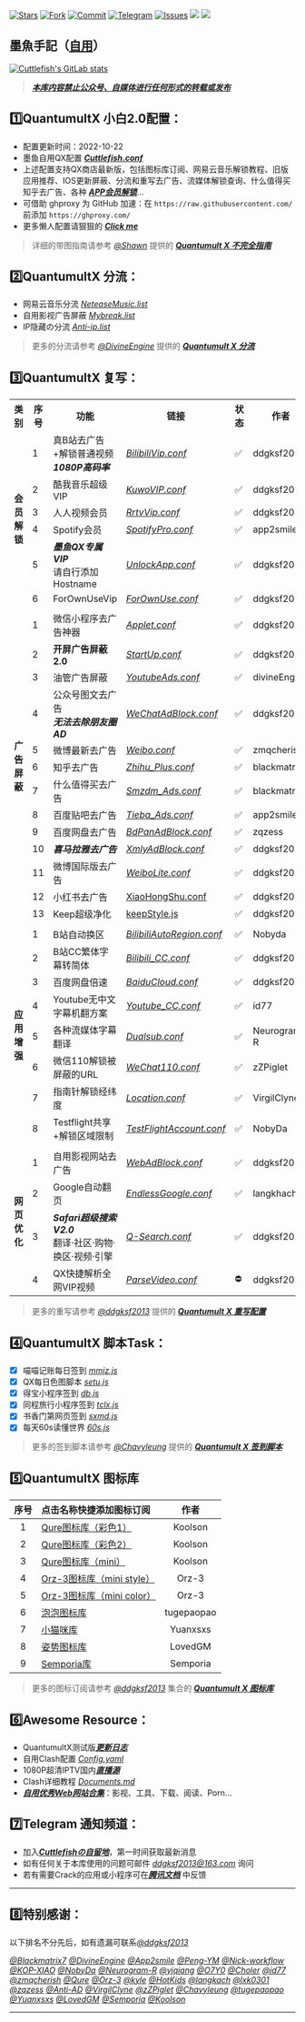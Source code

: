[![Stars](https://img.shields.io/gitlab/stars/ddgksf2013/Cuttlefish?gitlab_url=https%3A%2F%2Fgitlab.com&style=social)](https://gitlab.com/ddgksf2013/Cuttlefish/-/starrers)
[![Fork](https://img.shields.io/gitlab/forks/ddgksf2013/Cuttlefish?gitlab_url=https%3A%2F%2Fgitlab.com%2F&style=social)](https://gitlab.com/ddgksf2013/Cuttlefish/-/forks)
[![Commit](https://img.shields.io/gitlab/last-commit/ddgksf2013/Cuttlefish?gitlab_url=https%3A%2F%2Fgitlab.com%2F)](https://gitlab.com/ddgksf2013/Cuttlefish/-/commits/master)
[![Telegram](https://img.shields.io/badge/Telegram-Channel-33A8E3)](https://t.me/ddgksf2021)
[![Issues](https://img.shields.io/gitlab/issues/open/ddgksf2013/Cuttlefish?gitlab_url=https%3A%2F%2Fgitlab.com%2F)](https://gitlab.com/ddgksf2013/Cuttlefish/-/issues)
[![](https://img.shields.io/gitlab/languages/count/ddgksf2013/Cuttlefish?gitlab_url=https%3A%2F%2Fgitlab.com%2F)](https://github.com/ddgksf2013)
[![](https://img.shields.io/badge/Author-%E5%A2%A8%E9%B1%BC%E6%89%8B%E8%AE%B0-brightgreen)](https://github.com/ddgksf2013)

## 墨魚手記（[自用](https://gitlab.com/ddgksf2013/Cuttlefish/-/blob/master/Rewrite/README.md "感谢赞助")）
[![Cuttlefish's GitLab stats](https://github-readme-stats.vercel.app/api?username=ddgksf2013&show_icons=true&count_private=true&theme=vue)](https://gitlab.com/ddgksf2013/Cuttlefish)


> [***本库内容禁止公众号、自媒体进行任何形式的转载或发布***](https://gitlab.com/ddgksf2013/Cuttlefish)

## 1️⃣QuantumultX 小白2.0配置： 
* 配置更新时间：2022-10-22</font>
* 墨鱼自用QX配置 [***Cuttlefish.conf***](https://gitlab.com/ddgksf2013/Cuttlefish/-/raw/master/Profile/QuantumultX.conf) 
* 上述配置支持QX商店最新版，包括图标库订阅、网易云音乐解锁教程、旧版应用推荐、IOS更新屏蔽、分流和重写去广告、流媒体解锁查询、什么值得买知乎去广告、各种 [***APP会员解锁***](https://gitlab.com/ddgksf2013/Cuttlefish/-/raw/master/Rewrite/UnlockApp.conf)...
* 可借助 ghproxy 为 GitHub 加速：在 ```https://raw.githubusercontent.com/``` 前添加 ```https://ghproxy.com/```
* 更多懒人配置请狠狠的 [***Click me***](https://gitlab.com/ddgksf2013/Cuttlefish/-/blob/master/Profile/README.md)
> 详细的带图指南请参考 [*@Shawn*](https://t.me/QuanX_API) 提供的 [***Quantumult X 不完全指南***](https://www.notion.so/Quantumult-X-1d32ddc6e61c4892ad2ec5ea47f00917#bb2dce7c01114955bbdbbd222f2a5fcf)

## 2️⃣QuantumultX 分流：
* 网易云音乐分流 [*NeteaseMusic.list*](https://gitlab.com/ddgksf2013/Cuttlefish/-/raw/master/Filter/NeteaseMusic.list)
* 自用影视广告屏蔽 [*Mybreak.list*](https://gitlab.com/ddgksf2013/Cuttlefish/-/raw/master/Filter/Mybreak.list)
* IP隐藏の分流 [*Anti-ip.list*](https://gitlab.com/ddgksf2013/Cuttlefish/-/raw/master/Filter/anti-ip-attribution.list)
> 更多的分流请参考 [*@DivineEngine*](https://github.com/DivineEngine) 提供的 [***Quantumult X 分流***](https://github.com/DivineEngine/Profiles/tree/master/Quantumult/Filter)

## 3️⃣QuantumultX 复写：
<table>
    <tr> <th> 类别 </th> <th> 序号 </th> <th> 功能 </th> <th> 链接 </th> <th> 状态 </th> <th> 作者 </th> </tr >
    <tr>
		<td rowspan="6"><strong>会员解锁</strong></td>
		<td > 1 </td> <td > 真B站去广告+解锁普通视频<br><strong><em>1080P高码率</em></strong> </td> <td ><a href="https://gitlab.com/ddgksf2013/Cuttlefish/-/raw/master/Rewrite/AdBlock/Bilibili.conf"><em>BilibiliVip.conf</em></a></td><td>✅</td><td>ddgksf2013</td>
    </tr>
	<tr>
		<td > 2 </td> <td > 酷我音乐超级VIP </td> <td ><a href="https://gitlab.com/ddgksf2013/Cuttlefish/-/raw/master/Rewrite/UnlockVip/Kuwo.conf"><em>KuwoVIP.conf</em></a></td><td>✅</td><td>ddgksf2013</td>
    </tr>	
	<tr>
		<td > 3 </td> <td > 人人视频会员 </td> <td ><a href="https://gitlab.com/ddgksf2013/Cuttlefish/-/raw/master/Rewrite/UnlockVip/Rrtv.conf"><em>RrtvVip.conf</em></a></td><td>✅</td><td>ddgksf2013</td>
    </tr>
	<tr>
		<td > 4 </td> <td > Spotify会员 </td> <td ><a href="https://gitlab.com/ddgksf2013/Cuttlefish/-/raw/master/Rewrite/UnlockVip/Spotify.conf"><em>SpotifyPro.conf</em></a></td><td>✅</td><td>app2smile</td>
    </tr>
	<tr>
		<td > 5 </td> <td > <strong><em>墨鱼QX专属VIP</em></strong><br>请自行添加Hostname </td> <td ><a href="https://gitlab.com/ddgksf2013/Cuttlefish/-/raw/master/Rewrite/UnlockApp.conf"><em>UnlockApp.conf</em></a></td><td>✅</td><td>ddgksf2013</td>
    </tr>
	<tr>
		<td > 6 </td> <td > ForOwnUseVip </td> <td ><a href="https://gitlab.com/ddgksf2013/Cuttlefish/-/raw/master/Rewrite/ForOwnUse.conf"><em>ForOwnUse.conf</em></a></td><td>✅</td><td>ddgksf2013</td>
    </tr>
	<tr>
		<td colspan="6">  </td>
    </tr>
    <tr>
		<td rowspan="13"><strong>广告屏蔽</strong></td>
		<td > 1 </td> <td > 微信小程序去广告神器 </td> <td ><a href="https://gitlab.com/ddgksf2013/Cuttlefish/-/raw/master/Rewrite/AdBlock/Applet.conf"><em>Applet.conf</em></a></td><td>✅</td><td>ddgksf2013</td>
    </tr>
    <tr>
		<td > 2 </td> <td > <strong>开屏广告屏蔽2.0 </strong></td> <td ><a href="https://gitlab.com/ddgksf2013/Cuttlefish/-/raw/master/Rewrite/AdBlock/StartUp.conf"><em>StartUp.conf</em></a></td><td>✅</td><td>ddgksf2013</td>
    </tr>
    <tr>
		<td > 3 </td> <td > 油管广告屏蔽 </td> <td ><a href="https://gitlab.com/ddgksf2013/Cuttlefish/-/raw/master/Rewrite/AdBlock/YoutubeAds.conf"><em>YoutubeAds.conf</em></a></td><td>✅</td><td>divineEngine</td>  
    </tr>
	<tr>
		<td > 4 </td> <td > 公众号图文去广告<br><strong><em>无法去除朋友圈AD</strong></em> </td> <td ><a href="https://gitlab.com/ddgksf2013/Cuttlefish/-/raw/master/Rewrite/AdBlock/WeChat.conf"><em>WeChatAdBlock.conf</em></a></td><td>✅</td><td>ddgksf2013</td>
    </tr>
	<tr>
		<td > 5 </td> <td > 微博最新去广告 </td> <td ><a href="https://github.com/zmqcherish/proxy-script/raw/main/weibo.conf"><em>Weibo.conf</em></a></td><td>✅</td><td>zmqcherish</td>  
    </tr>
	<tr>
		<td > 6 </td> <td > 知乎去广告 </td> <td ><a href="https://raw.githubusercontent.com/blackmatrix7/ios_rule_script/master/script/zhihu/zhihu_plus.qxrewrite"><em>Zhihu_Plus.conf</em></a></td><td>✅</td><td>blackmatrix7</td>  
    </tr>
	<tr>
		<td > 7 </td> <td > 什么值得买去广告 </td> <td ><a href="https://raw.githubusercontent.com/blackmatrix7/ios_rule_script/master/script/smzdm/smzdm_remove_ads.qxrewrite"><em>Smzdm_Ads.conf</em></a></td><td>✅</td><td>blackmatrix7</td>  
    </tr>
	<tr>
		<td > 8 </td> <td > 百度贴吧去广告 </td> <td ><a href="https://github.com/app2smile/rules/raw/master/module/tieba-qx.conf"><em>Tieba_Ads.conf</em></a></td><td>✅</td><td>app2smile</td>  
    </tr>
	<tr>
		<td > 9 </td> <td > 百度网盘去广告 </td> <td ><a href="https://raw.githubusercontent.com/zqzess/rule_for_quantumultX/master/QuantumultX/rewrite/MyRewrite.conf"><em>BdPanAdBlock.conf</em></a></td><td>✅</td><td>zqzess</td>  
    </tr>
		<tr>
		<td > 10 </td> <td > <strong><em>喜马拉雅去广告</strong></em> </td> <td ><a href="https://gitlab.com/ddgksf2013/Cuttlefish/-/raw/master/Rewrite/AdBlock/Ximalaya.conf"><em>XmlyAdBlock.conf</em></a></td><td>✅</td><td>ddgksf2013</td>  
    </tr>
	<tr>
		<td > 11 </td> <td > 微博国际版去广告</td> <td ><a href="https://gitlab.com/ddgksf2013/Cuttlefish/-/raw/master/Rewrite/AdBlock/WeiboLite.conf"><em>WeiboLite.conf</em></a></td><td>✅</td><td>ddgksf2013</td>  
    </tr>
	<tr>
		<td > 12 </td> <td > 小红书去广告</td> <td ><a href="https://gitlab.com/ddgksf2013/Cuttlefish/-/raw/master/Rewrite/AdBlock/XiaoHongShu.conf">XiaoHongShu.conf</a></td><td>✅</td><td>ddgksf2013</td>  
    </tr>
	<tr>
		<td > 13 </td> <td > Keep超级净化</td> <td ><a href="https://gitlab.com/ddgksf2013/Cuttlefish/-/raw/master/Script/keepStyle.js">keepStyle.js</a></td><td>✅</td><td>ddgksf2013</td>  
    </tr>
	<tr>
		<td colspan="6">  </td>
    </tr>
	<tr>
		<td rowspan="8"><strong>应用增强</strong></td>
		<td > 1 </td> <td > B站自动换区 </td> <td ><a href="https://gitlab.com/ddgksf2013/Cuttlefish/-/raw/master/Rewrite/Function/BilibiliAutoRegion.conf"><em>BilibiliAutoRegion.conf</em></a></td><td>✅</td><td>Nobyda</td>
    </tr>
	<tr>
		<td > 2 </td> <td > B站CC繁体字幕转简体 </td> <td ><a href="https://gitlab.com/ddgksf2013/Cuttlefish/-/raw/master/Rewrite/Function/Bilibili_CC.conf"><em>Bilibili_CC.conf</em></a></td><td>✅</td><td>ddgksf2013</td>
    </tr>
	<tr>
		<td > 3 </td> <td > 百度网盘倍速 </td> <td ><a href="https://gitlab.com/ddgksf2013/Cuttlefish/-/raw/master/Rewrite/UnlockVip/BaiduCloud.conf"><em>BaiduCloud.conf</em></a></td><td>✅</td><td>ddgksf2013</td>
    </tr>
	<tr>
		<td > 4 </td> <td > Youtube无中文字幕机翻方案 </td> <td ><a href="https://raw.githubusercontent.com/id77/QuantumultX/master/rewrite/Youtube_CC.conf#out=Hant"><em>Youtube_CC.conf</em></a></td><td>✅</td><td>id77</td>
    </tr>
	<tr>
		<td > 5 </td> <td > 各种流媒体字幕翻译 </td> <td ><a href="https://raw.githubusercontent.com/Neurogram-R/Quantumult-X/main/snippet/Dualsub.snippet"><em>Dualsub.conf</em></a></td><td>✅</td><td>Neurogram-R</td>
    </tr>
	<tr>
		<td > 6 </td> <td > 微信110解锁被屏蔽的URL </td> <td ><a href="https://github.com/zZPiglet/Task/raw/master/UnblockURLinWeChat.conf"><em>WeChat110.conf</em></a></td><td>✅</td><td>zZPiglet</td>
    </tr>
	<tr>
		<td > 7 </td> <td > 指南针解锁经纬度 </td> <td ><a href="https://raw.githubusercontent.com/VirgilClyne/iRingo/main/qxrewrite/Location.qxrewrite"><em>Location.conf</em></a></td><td>✅</td><td>VirgilClyne</td>
    </tr>
	<tr>
		<td > 8 </td> <td > Testflight共享+解锁区域限制 </td> <td ><a href="https://raw.githubusercontent.com/NobyDa/Script/master/TestFlight/TestFlightAccount.js"><em>TestFlightAccount.conf</em></a></td><td>✅</td><td>NobyDa</td>
    </tr>
	<tr>
		<td colspan="6">  </td>
    </tr>
	<tr>
		<td rowspan="4"><strong>网页优化</strong></td>
		<td > 1 </td> <td > 自用影视网站去广告 </td> <td ><a href="https://gitlab.com/ddgksf2013/Cuttlefish/-/raw/master/Html/WebAdBlock.conf"><em>WebAdBlock.conf</em></a></td><td>✅</td><td>ddgksf2013</td>
    </tr>
	<tr>
		<td > 2 </td> <td > Google自动翻页 </td> <td ><a href="https://gitlab.com/ddgksf2013/Cuttlefish/-/raw/master/Rewrite/Function/EndlessGoogle.conf"><em>EndlessGoogle.conf</em></a></td><td>✅</td><td>langkhach</td>
    </tr>
	<tr>
		<td > 3 </td> <td > <strong><em>Safari超级搜索V2.0</em></strong><br>翻译·社区·购物·换区·视频·引擎  </td> <td ><a href="https://gitlab.com/ddgksf2013/Cuttlefish/-/raw/master/Rewrite/Function/Q-Search.conf"><em>Q-Search.conf</em></a></td><td>✅</td><td>ddgksf2013</td>
    </tr>
	<tr>
		<td > 4 </td> <td > QX快捷解析全网VIP视频 </td> <td ><a href="https://gitlab.com/ddgksf2013/Cuttlefish/-/raw/master/Rewrite/UnlockVip/ParseVideo.conf"><em>ParseVideo.conf</em></a></td><td>⛔️</td><td>ddgksf2013</td>
    </tr>
</table>

> 更多的重写请参考 [*@ddgksf2013*](https://gitlab.com/ddgksf2013) 提供的 [***Quantumult X 重写配置***](https://gitlab.com/ddgksf2013/Cuttlefish/-/tree/master/Rewrite)

## 4️⃣QuantumultX 脚本Task：
- [x] 喵喵记账每日签到 [*mmjz.js*](https://gitlab.com/ddgksf2013/Cuttlefish/-/raw/master/Script/mmjz.js)
- [x] QX每日色图脚本 [*setu.js*](https://gitlab.com/ddgksf2013/Cuttlefish/-/raw/master/Script/setu.js)
- [x] 得宝小程序签到 [*db.js*](https://gitlab.com/ddgksf2013/Cuttlefish/-/raw/master/Script/debao.js)
- [x] 同程旅行小程序签到 [*tclx.js*](https://gitlab.com/ddgksf2013/Cuttlefish/-/raw/master/Script/tclx.js)
- [x] 书香门第网页签到 [*sxmd.js*](https://gitlab.com/ddgksf2013/Cuttlefish/-/raw/master/Script/shuxiangmendi.js)
- [x] 每天60s读懂世界 [*60s.js*](https://gitlab.com/ddgksf2013/Cuttlefish/-/raw/master/Script/60s.js)
> 更多的签到脚本请参考 [*@Chavyleung*](https://github.com/chavyleung) 提供的 [***Quantumult X 签到脚本***](https://github.com/chavyleung/scripts/blob/master/QuantumultX_Remote_Task.conf)

## 5️⃣QuantumultX 图标库


| 序号 | 点击名称快捷添加图标订阅 | 作者 |
| :----: | :---- | :----: |
| 1  | [Qure图标库（彩色1）](https://quantumult.app/x/open-app/ui?module=gallery&type=icon&action=add&content=%5B%0A%20%20%20%20%22https%3A%2F%2Fgithub.com%2FKoolson%2FQure%2Fraw%2Fmaster%2FOther%2FQureColor-All.json%22%0A%5D) | Koolson |
| 2  | [Qure图标库（彩色2）](https://quantumult.app/x/open-app/ui?module=gallery&type=icon&action=add&content=%5B%0A%20%20%20%20%22https%3A%2F%2Fraw.githubusercontent.com%2FKoolson%2FQure%2Fmaster%2FOther%2FQureColor.json%22%0A%5D) | Koolson | 
| 3  | [Qure图标库（mini）](https://quantumult.app/x/open-app/ui?module=gallery&type=icon&action=add&content=%5B%0A%20%20%20%20%22https%3A%2F%2Fraw.githubusercontent.com%2FKoolson%2FQure%2Fmaster%2FOther%2FQuremini.json%22%0A%5D) |  Koolson |
| 4  | [Orz-3图标库（mini style）](https://quantumult.app/x/open-app/ui?module=gallery&type=icon&action=add&content=%5B%0A%20%20%20%20%22https%3A%2F%2Fgithub.com%2FOrz-3%2Fmini%2Fraw%2Fmaster%2Fmini.json%22%0A%5D) | Orz-3 |
| 5  | [Orz-3图标库（mini color）](https://quantumult.app/x/open-app/ui?module=gallery&type=icon&action=add&content=%5B%0A%20%20%20%20%22https%3A%2F%2Fraw.githubusercontent.com%2FOrz-3%2Fmini%2Fmaster%2FminiColor.json%22%0A%5D) | Orz-3 |
| 6  | [泡泡图标库 ](https://quantumult.app/x/open-app/ui?module=gallery&type=icon&action=add&content=%5B%0A%20%20%20%20%22https%3A%2F%2Fraw.githubusercontent.com%2Ftugepaopao%2FImage-Storage%2Fmaster%2Fother%2FCute.json%22%0A%5D) | tugepaopao |
| 7 | [小猫咪库](https://quantumult.app/x/open-app/ui?module=gallery&type=icon&action=add&content=%5B%0A%20%20%20%20%22https%3A%2F%2Fraw.githubusercontent.com%2FYuanxsxs%2FQtumultX%2Fmaster%2FIcon%2FCatcat.json%22%0A%5D) | Yuanxsxs |
| 8 | [姿势图标库](https://quantumult.app/x/open-app/ui?module=gallery&type=icon&action=add&content=%5B%0A%20%20%20%20%22https%3A%2F%2Fraw.githubusercontent.com%2FLovedGM%2FQuantumult-X-TuBiao%2Fmain%2Fzishi-cs.json%22%0A%5D) | LovedGM | 
| 9 | [Semporia库 ](https://quantumult.app/x/open-app/ui?module=gallery&type=icon&action=add&content=%5B%0A%20%20%20%20%22https%3A%2F%2Fraw.githubusercontent.com%2FSemporia%2FHand-Painted-icon%2Fmaster%2FSemporia.json%22%0A%5D) | Semporia |

> 更多的图标订阅请参考 [*@ddgksf2013*](https://gitlab.com/ddgksf2013) 集合的 [***Quantumult X 图标库***](https://gitlab.com/ddgksf2013/Cuttlefish/-/blob/master/Icon/README.md)

## 6️⃣Awesome Resource：
* QuantumultX测试版[***更新日志***](https://gitlab.com/ddgksf2013/Cuttlefish/-/raw/master/Profile/QX_TestFlight_Update.log)
* 自用Clash配置 [*Config.yaml*](https://gitlab.com/ddgksf2013/Cuttlefish/-/raw/master/Profile/Config.yaml)
* 1080P超清IPTV国内[***直播源***](https://github.com/wonderfvvl/iptv-3/raw/master/国内.m3u)
* Clash详细教程 [*Documents.md*](https://docs.cfw.lbyczf.com/contents/quickstart.html)
* [***自用优秀Web网站合集***](https://gitlab.com/ddgksf2013/Cuttlefish/-/tree/master/Html)：影视、工具、下载、阅读、Porn...


## 7️⃣Telegram 通知频道：
* 加入[***Cuttlefishの自留地***](https://t.me/ddgksf2021)，第一时间获取最新消息
* 如有任何关于本库使用的问题可邮件 *ddgksf2013@163.com* 询问
* 若有需要Crack的应用或小程序可在[***腾讯文档***](https://docs.qq.com/sheet/DYmRTQXpVY0hNcGls?tab=BB08J2) 中反馈

---------------------------------------------------------------------------------------------------------------------------------------------------------------------------------

## 8️⃣特别感谢：

以下排名不分先后，如有遗漏可联系[*@ddgksf2013*](https://t.me/ddgksf2013)

[*@Blackmatrix7*](https://github.com/blackmatrix7/ios_rule_script) [*@DivineEngine*](https://github.com/DivineEngine) [*@App2smile*](https://github.com/app2smile/rules)  [*@Peng-YM*](https://github.com/Peng-YM) [*@Nick-workflow*](https://github.com/Nick-workflow) [*@KOP-XIAO*](https://github.com/KOP-XIAO) [*@NobyDa*](https://github.com/NobyDa) [*@Neurogram-R*](https://github.com/Neurogram-R) [*@yjqiang*](https://github.com/yjqiang) [*@O7Y0*](https://github.com/O7Y0) [*@Choler*](https://github.com/Choler) [*@id77*](https://github.com/id77) [*@zmqcherish*](https://github.com/zmqcherish) [*@Qure*](https://github.com/Koolson/Qure) [*@Orz-3*](https://github.com/Orz-3) [*@kyle*](https://github.com/Xirou) [*@HotKids*](https://github.com/hotKids) [*@langkach*](https://github.com/langkhach270389) [*@lxk0301*](https://github.com/lxk0301) [*@zqzess*](https://github.com/zqzess/rule_for_quantumultX) [*@Anti-AD*](https://github.com/privacy-protection-tools/anti-AD) [*@VirgilClyne*](https://github.com/VirgilClyne/iRingo#iringo) [*@zZPiglet*](https://github.com/zZPiglet/Task/tree/master) [*@Chavyleung*](https://github.com/chavyleung) [*@tugepaopao*](https://github.com/tugepaopao/Image-Storage) [*@Yuanxsxs*](https://github.com/Yuanxsxs) [*@LovedGM*](https://github.com/LovedGM/Quantumult-X-TuBiao) [*@Semporia*](https://github.com/Semporia) [*@Koolson*](https://github.com/Koolson)

---------------------------------------------------------------------------------------------------------------------------------------------------------------------------------
